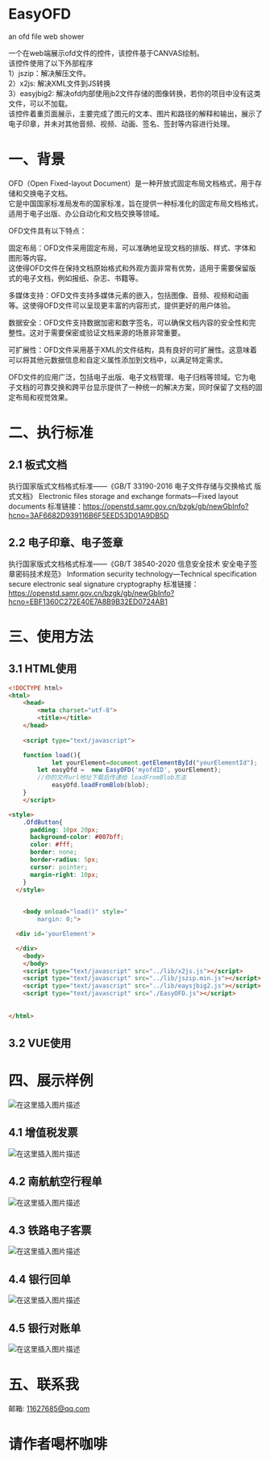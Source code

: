 # EasyOFD
 an ofd file web shower  
  
 一个在web端展示ofd文件的控件，该控件基于CANVAS绘制。  
 该控件使用了以下外部程序  
 1）jszip：解决解压文件。  
 2）x2js: 解决XML文件到JS转换  
 3）easyjbig2: 解决ofd内部使用jb2文件存储的图像转换，若你的项目中没有这类文件，可以不加载。  
 该控件着重页面展示，主要完成了图元的文本、图片和路径的解释和输出，展示了电子印章，并未对其他音频、视频、动画、签名、签封等内容进行处理。

# 一、背景
OFD（Open Fixed-layout Document）是一种开放式固定布局文档格式，用于存储和交换电子文档。  
它是中国国家标准局发布的国家标准，旨在提供一种标准化的固定布局文档格式，适用于电子出版、办公自动化和文档交换等领域。

OFD文件具有以下特点：  

固定布局：OFD文件采用固定布局，可以准确地呈现文档的排版、样式、字体和图形等内容。  
这使得OFD文件在保持文档原始格式和外观方面非常有优势，适用于需要保留版式的电子文档，例如报纸、杂志、书籍等。

多媒体支持：OFD文件支持多媒体元素的嵌入，包括图像、音频、视频和动画等。这使得OFD文件可以呈现更丰富的内容形式，提供更好的用户体验。

数据安全：OFD文件支持数据加密和数字签名，可以确保文档内容的安全性和完整性。这对于需要保密或验证文档来源的场景非常重要。

可扩展性：OFD文件采用基于XML的文件结构，具有良好的可扩展性。这意味着可以将其他元数据信息和自定义属性添加到文档中，以满足特定需求。

OFD文件的应用广泛，包括电子出版、电子文档管理、电子归档等领域。它为电子文档的可靠交换和跨平台显示提供了一种统一的解决方案，同时保留了文档的固定布局和视觉效果。
 
# 二、执行标准

## 2.1 板式文档
  执行国家版式文档格式标准——《GB/T 33190-2016 电子文件存储与交换格式 版式文档》  Electronic files storage and exchange formats—Fixed layout documents
  标准链接：https://openstd.samr.gov.cn/bzgk/gb/newGbInfo?hcno=3AF6682D939116B6F5EED53D01A9DB5D

## 2.2 电子印章、电子签章
执行国家版式文档格式标准——《GB/T 38540-2020 信息安全技术 安全电子签章密码技术规范》 Information security technology—Technical specification secure electronic seal signature cryptography
标准链接：https://openstd.samr.gov.cn/bzgk/gb/newGbInfo?hcno=EBF1360C272E40E7A8B9B32ED0724AB1

# 三、使用方法  
## 3.1 HTML使用
```html
<!DOCTYPE html>
<html>
	<head>
		<meta charset="utf-8">
		<title></title>
	</head>
	
	<script type="text/javascript">

	function load(){
            let yourElement=document.getElementById("yourElementId");
	    let easyOfd =  new EasyOFD('myofdID', yourElement);
		//你的文件url地址下载后传递给 loadFromBlob方法 
            easyOfd.loadFromBlob(blob);
	}
	</script>

<style>
	.OfdButton{
	  padding: 10px 20px;
	  background-color: #007bff;
	  color: #fff;
	  border: none;
	  border-radius: 5px;
	  cursor: pointer;
	  margin-right: 10px;
	}
  </style>

	
	<body onload="load()" style="
	    margin: 0;">

  <div id='yourElement'>

  </div>
	<body>
	</body>
	<script type="text/javascript" src="../lib/x2js.js"></script>
	<script type="text/javascript" src="../lib/jszip.min.js"></script>
	<script type="text/javascript" src="../lib/eaysjbig2.js"></script>
	<script type="text/javascript" src="./EasyOFD.js"></script>
  
	
</html>

```

## 3.2 VUE使用



# 四、展示样例
![在这里插入图片描述](https://img-blog.csdnimg.cn/1c6036180a7f4984afc152ac7d9383a1.png)
## 4.1 增值税发票

![在这里插入图片描述](https://img-blog.csdnimg.cn/9d7e7c7771304b1cb94cc999ac80ed81.png)

## 4.2 南航航空行程单
![在这里插入图片描述](https://img-blog.csdnimg.cn/d228c0bf83684f858e264b0128e8fdcc.png)
## 4.3 铁路电子客票
![在这里插入图片描述](https://img-blog.csdnimg.cn/67a97d94a0804b618c0033bc57c92746.png)
## 4.4 银行回单
![在这里插入图片描述](https://img-blog.csdnimg.cn/c208541b9c7f459592f25aa40e807432.png)
## 4.5 银行对账单
![在这里插入图片描述](https://img-blog.csdnimg.cn/d923b1bb08414d728356310e7aabc357.png)


# 五、联系我
邮箱: 11627685@qq.com

# 请作者喝杯咖啡



